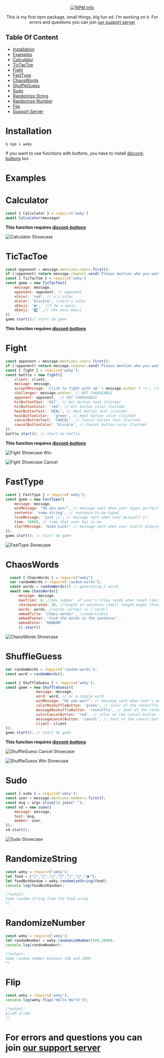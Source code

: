 <div align="center">
  <p>
    <a href="https://nodei.co/npm/weky
/"><img src="https://nodei.co/npm/weky.png?downloads=true&stars=true" alt="NPM Info" /></a>
  </p>
</div>

<div align="center">
 <p>This is my first npm package, small things, big fun xd. I'm working on it.
 For errors and questions you can join <a href="https://discord.gg/YUTUSKQbm5">our support server</a></p>
</div>

## Table Of Content

- [Installation](#installation)
- [Examples](#examples)
- [Calculator](#calculator)
- [TicTacToe](#tictactoe)
- [Fight](#fight)
- [FastType](#fasttype)
- [ChaosWords](#chaoswords)
- [ShuffleGuess](#shuffleguess)
- [Sudo](#sudo)
- [Randomize String](#randomizestring)
- [Randomize Number](#randomizenumber)
- [Flip](#flip)
- [Support Server](https://discord.gg/YUTUSKQbm5)

# Installation
```
$ npm i weky
```
If you want to use functions with buttons, you have to install [discord-buttons](https://www.npmjs.com/package/discord-buttons) too

# Examples

# Calculator
```js
const { Calculator } = require('weky')
await Calculator(message)
```
**This function requires [discord-buttons](https://www.npmjs.com/package/discord-buttons)**

![Calculator Showcase](https://i.imgur.com/qV4uIol.gif)

# TicTacToe
```js
const opponent = message.mentions.users.first();
if (!opponent) return message.channel.send(`Please mention who you want to challenge at tictactoe.`);
const { TicTacToe } = require('weky')
const game = new TicTacToe({
    message: message,
    opponent: opponent, // opponent
    xColor: 'red', // x's color
    oColor: 'blurple', //zero's color
    xEmoji: '❌',  //t he x emoji
    oEmoji: '0️⃣' ,// the zero emoji
})
game.start()// start da game
```
**This function requires [discord-buttons](https://www.npmjs.com/package/discord-buttons)**

# Fight
```js
const opponent = message.mentions.users.first();
if (!opponent) return message.channel.send(`Please mention who you want to fight`);
const { fight } = require('weky');
const battle = new fight({
    client: client,
    message: message,
    acceptMessage: 'Click to fight with <@' + message.author + '>', //message sent to see if opponent accepts
    challenger: message.author, // NOT CHANGEABLE
    opponent: opponent,  // NOT CHANGEABLE
    hitButtonText: 'HIT', // Hit button text (Custom)
    hitButtonColor: 'red', // Hit button color (Custom)
    healButtonText: 'HEAL', // Heal button text (Custom)
    healButtonColor:  'green', // Heal button color (Custom)
    cancelButtonText: 'CANCEL', // Cancel button text (Custom)
    cancelButtonColor: 'blurple', // Cancel button color (Custom)
});
battle.start(); // start da battle
```
**This function requires [discord-buttons](https://www.npmjs.com/package/discord-buttons)**

![Fight Showcase Win](https://i.imgur.com/GKN38AR.gif)

![Fight Showcase Cancel](https://i.imgur.com/nfElWHj.gif)

# FastType
```js
const { FastType } = require('weky');
const game = new FastType({
    message: message,
    winMessage: "GG you won!", // message sent when user types perfectly
    sentence: 'some string', // sentence-to-be-typed
    loseMessage: 'Lost ;(', // message sent when user misspell it
    time: 50000, // time that user has in ms
    startMessage: 'Good Luck!' // message sent when user starts playing
});
game.start(); // start da game
```

![FastType Showcase](https://camo.githubusercontent.com/1c6a74c235043c9234fc3d31c78c1746910f0d76785642c1690c6f0b81a0eb21/68747470733a2f2f63646e2e646973636f72646170702e636f6d2f6174746163686d656e74732f3833303030333638323330303133333337362f3833323231363638373938313838373530382f756e6b6e6f776e2e706e67)

# ChaosWords
```js
  const { ChaosWords } = require("weky")
  var randomWords = require('random-words');
  const words = randomWords(2) // generating 2 words
  await new ChaosWords({
      message: message,
      maxTries: 8, //max number  of user's tries (ends when reach limit)
      charGenerated: 20, //length of sentence (small length might throw error)
      words: words, //words (array) => ['word']
      embedTitle: 'Chaos words!', //understable
      embedFooter: 'Find the words in the sentence!',
      embedColor: 'RANDOM'
      }).start()
```

![ChaosWords Showcase](https://i.imgur.com/eePjGQc.gif)

# ShuffleGuess
```js
var randomWords = require('random-words');
const word = randomWords();

const { ShuffleGuess } = require('weky');
const game = new ShuffleGuess({
              message: message,
              word: word, // or a simple word
              winMessage: "GG you won!", // message sent when user's message matches with the word
              colorReshuffleButton: 'green', // color of the reshuffle button (regen)
              messageReshuffleButton: 'reshuffle', // text of the reshuffle button (regen)
              colorCancelButton: 'red', // color of the cancel button (exit, quit, stop)
              messageCancelButton: 'cancel', // text of the cancel button
              client: client
});
game.start(); // start da game
```
**This function requires [discord-buttons](https://www.npmjs.com/package/discord-buttons)**

![ShuffleGuess Cancel Showcase](https://i.imgur.com/yiv18zW.gif)

![ShuffleGuess Win Showcase](https://i.imgur.com/XcxJj73.gif)

# Sudo
```js
const { sudo } = require('weky');
const user = message.mentions.members.first();
const msg = args.slice(1).join(" ");
const xd = new sudo({
    message: message,
    text: msg,
    member: user,
});
xd.start();
```

![Sudo Showcase](https://camo.githubusercontent.com/22bcd17a77986689d8758fa3983e99dc36ea76e43e0828d4de9b22678e4ccc04/68747470733a2f2f63646e2e646973636f72646170702e636f6d2f6174746163686d656e74732f3833303030333638313939343437333531312f3833313739353238303037353638353932382f756e6b6e6f776e2e706e67)

# RandomizeString
```js
const weky = require('weky');
let food = ["🍏","🍐","🍋","🍌","🍉","🍇","🫐"];
let foodButRandom = weky.randomizeString(food);
console.log(foodButRandom);

/*output:
Some random string from the food array
*/
```

# RandomizeNumber
```js
const weky = require('weky');
let randomNumber = weky.randomizeNumber(100,1000);
console.log(randomNumber);

/*output:
Some random number between 100 and 1000
*/
```
# Flip
```js
const weky = require('weky');
console.log(weky.flip('Hello World'));

/*output:
plɹoM ollǝH
*/
```

# For errors and questions you can join [our support server](https://discord.gg/YUTUSKQbm5)